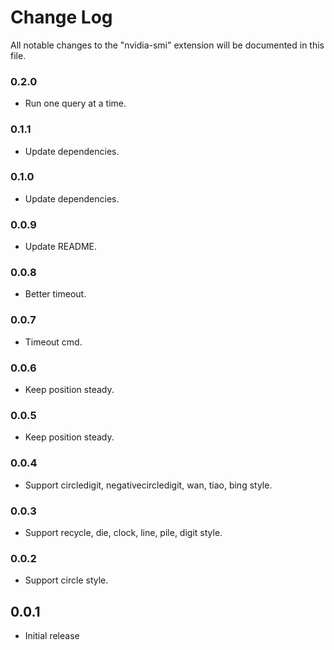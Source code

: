 # Change Log
All notable changes to the "nvidia-smi" extension will be documented in this file.

### 0.2.0

- Run one query at a time.

### 0.1.1

- Update dependencies.

### 0.1.0

- Update dependencies.

### 0.0.9

- Update README.

### 0.0.8

- Better timeout.

### 0.0.7

- Timeout cmd.

### 0.0.6

- Keep position steady.

### 0.0.5

- Keep position steady.

### 0.0.4

- Support circledigit, negativecircledigit, wan, tiao, bing style.

### 0.0.3

- Support recycle, die, clock, line, pile, digit style.

### 0.0.2

- Support circle style.

## 0.0.1

- Initial release
